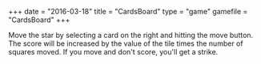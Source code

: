 +++
date = "2016-03-18"
title = "CardsBoard"
type = "game"
gamefile = "CardsBoard"
+++

Move the star by selecting a card on the right and hitting the move button. The score will be increased by the value of the tile times the number of squares moved. If you move and don't score, you'll get a strike.
